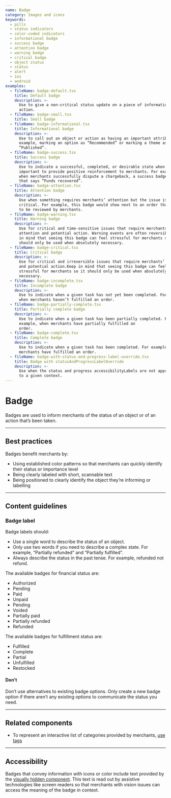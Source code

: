 ```yaml
---
name: Badge
category: Images and icons
keywords:
  - pills
  - status indicators
  - color-coded indicators
  - informational badge
  - success badge
  - attention badge
  - warning badge
  - critical badge
  - object status
  - status
  - alert
  - ios
  - android
examples:
  - fileName: badge-default.tsx
    title: Default badge
    description: >-
      Use to give a non-critical status update on a piece of information or
      action.
  - fileName: badge-small.tsx
    title: Small badge
  - fileName: badge-informational.tsx
    title: Informational badge
    description: >-
      Use to call out an object or action as having an important attribute. For
      example, marking an option as “Recommended” or marking a theme as
      “Published”.
  - fileName: badge-success.tsx
    title: Success badge
    description: >-
      Use to indicate a successful, completed, or desirable state when it’s
      important to provide positive reinforcement to merchants. For example,
      when merchants successfully dispute a chargeback, a success badge shows
      that says “Funds recovered”.
  - fileName: badge-attention.tsx
    title: Attention badge
    description: >-
      Use when something requires merchants’ attention but the issue isn’t
      critical. For example, this badge would show next to an order that needs
      to be reviewed by merchants.
  - fileName: badge-warning.tsx
    title: Warning badge
    description: >-
      Use for critical and time-sensitive issues that require merchants’
      attention and potential action. Warning events are often reversible.Keep
      in mind that seeing this badge can feel stressful for merchants so it
      should only be used when absolutely necessary.
  - fileName: badge-critical.tsx
    title: Critical badge
    description: >-
      Use for critical and irreversible issues that require merchants’ attention
      and potential action.Keep in mind that seeing this badge can feel
      stressful for merchants so it should only be used when absolutely
      necessary.
  - fileName: badge-incomplete.tsx
    title: Incomplete badge
    description: >-
      Use to indicate when a given task has not yet been completed. For example,
      when merchants haven’t fulfilled an order.
  - fileName: badge-partially-complete.tsx
    title: Partially complete badge
    description: >-
      Use to indicate when a given task has been partially completed. For
      example, when merchants have partially fulfilled an
      order.
  - fileName: badge-complete.tsx
    title: Complete badge
    description: >-
      Use to indicate when a given task has been completed. For example, when
      merchants have fulfilled an order.
  - fileName: badge-with-status-and-progress-label-override.tsx
    title: Badge with statusAndProgressLabelOverride
    description: >-
      Use when the status and progress accessibilityLabels are not appropriate
      to a given context.
---
```


# Badge

Badges are used to inform merchants of the status of an object or of an action that’s been taken.

---

## Best practices

Badges benefit merchants by:

- Using established color patterns so that merchants can quickly identify their status or importance level
- Being clearly labeled with short, scannable text
- Being positioned to clearly identify the object they’re informing or labelling

---

## Content guidelines

### Badge label

Badge labels should:

- Use a single word to describe the status of an object.
- Only use two words if you need to describe a complex state. For example, “Partially refunded” and “Partially fulfilled”.
- Always describe the status in the past tense. For example, refunded not refund.

The available badges for financial status are:

- Authorized
- Pending
- Paid
- Unpaid
- Pending
- Voided
- Partially paid
- Partially refunded
- Refunded

The available badges for fulfillment status are:

- Fulfilled
- Complete
- Partial
- Unfulfilled
- Restocked

<!-- usagelist -->

#### Don’t

Don’t use alternatives to existing badge options. Only create a new badge option if there aren’t any existing options to communicate the status you need.

<!-- end -->

---

## Related components

- To represent an interactive list of categories provided by merchants, [use tags](https://polaris.shopify.com/components/tag)

---

## Accessibility

Badges that convey information with icons or color include text provided by the [visually hidden component](https://polaris.shopify.com/components/visually-hidden#navigation). This text is read out by assistive technologies like screen readers so that merchants with vision issues can access the meaning of the badge in context.
